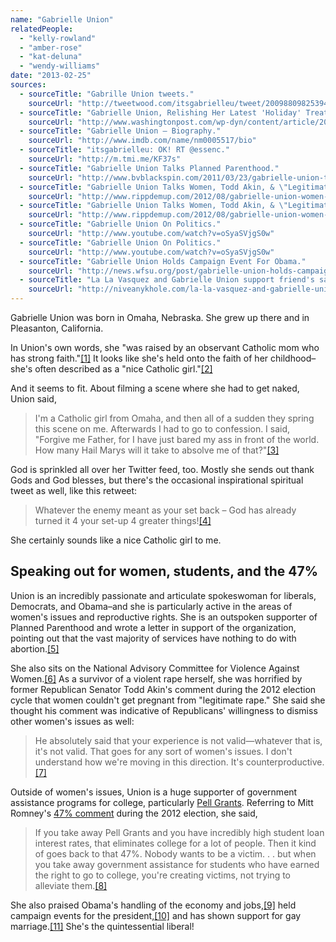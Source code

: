 ```yaml
---
name: "Gabrielle Union"
relatedPeople:
  - "kelly-rowland"
  - "amber-rose"
  - "kat-deluna"
  - "wendy-williams"
date: "2013-02-25"
sources:
  - sourceTitle: "Gabrille Union tweets."
    sourceUrl: "http://tweetwood.com/itsgabrielleu/tweet/200988098253946880"
  - sourceTitle: "Gabrielle Union, Relishing Her Latest 'Holiday' Treat."
    sourceUrl: "http://www.washingtonpost.com/wp-dyn/content/article/2007/12/10/AR2007121002026.html"
  - sourceTitle: "Gabrielle Union – Biography."
    sourceUrl: "http://www.imdb.com/name/nm0005517/bio"
  - sourceTitle: "itsgabrielleu: OK! RT @essenc."
    sourceUrl: "http://m.tmi.me/KF37s"
  - sourceTitle: "Gabrielle Union Talks Planned Parenthood."
    sourceUrl: "http://www.bvblackspin.com/2011/03/23/gabrielle-union-talks-planned-parenthood/"
  - sourceTitle: "Gabrielle Union Talks Women, Todd Akin, & \"Legitimate Rape.\""
    sourceUrl: "http://www.rippdemup.com/2012/08/gabrielle-union-women-todd-akin-legitimate-rape/"
  - sourceTitle: "Gabrielle Union Talks Women, Todd Akin, & \"Legitimate Rape.\""
    sourceUrl: "http://www.rippdemup.com/2012/08/gabrielle-union-women-todd-akin-legitimate-rape/"
  - sourceTitle: "Gabrielle Union On Politics."
    sourceUrl: "http://www.youtube.com/watch?v=oSyaSVjgS0w"
  - sourceTitle: "Gabrielle Union On Politics."
    sourceUrl: "http://www.youtube.com/watch?v=oSyaSVjgS0w"
  - sourceTitle: "Gabrielle Union Holds Campaign Event For Obama."
    sourceUrl: "http://news.wfsu.org/post/gabrielle-union-holds-campaign-event-obama-0"
  - sourceTitle: "La La Vasquez and Gabrielle Union support friend's same-sex marriage!!"
    sourceUrl: "http://niveanykhole.com/la-la-vasquez-and-gabrielle-union-supports-friends-same-sex-marriage/"
---
```


Gabrielle Union was born in Omaha, Nebraska. She grew up there and in Pleasanton, California.

In Union's own words, she "was raised by an observant Catholic mom who has strong faith."<a class="source-citation" href="http://tweetwood.com/itsgabrielleu/tweet/200988098253946880" title="Gabrille Union tweets.">[1]</a> It looks like she's held onto the faith of her childhood–she's often described as a "nice Catholic girl."<a class="source-citation" href="http://www.washingtonpost.com/wp-dyn/content/article/2007/12/10/AR2007121002026.html" title="Gabrielle Union, Relishing Her Latest &apos;Holiday&apos; Treat.">[2]</a>

And it seems to fit. About filming a scene where she had to get naked, Union said,

>I'm a Catholic girl from Omaha, and then all of a sudden they spring this scene on me. Afterwards I had to go to confession. I said, "Forgive me Father, for I have just bared my ass in front of the world. How many Hail Marys will it take to absolve me of that?"<a class="source-citation" href="http://www.imdb.com/name/nm0005517/bio" title="Gabrielle Union – Biography.">[3]</a>

God is sprinkled all over her Twitter feed, too. Mostly she sends out thank Gods and God blesses, but there's the occasional inspirational spiritual tweet as well, like this retweet:

>Whatever the enemy meant as your set back – God has already turned it 4 your set-up 4 greater things!<a class="source-citation" href="http://m.tmi.me/KF37s" title="itsgabrielleu: OK! RT @essenc.">[4]</a>

She certainly sounds like a nice Catholic girl to me.


## Speaking out for women, students, and the 47%

Union is an incredibly passionate and articulate spokeswoman for liberals, Democrats, and Obama–and she is particularly active in the areas of women's issues and reproductive rights. She is an outspoken supporter of Planned Parenthood and wrote a letter in support of the organization, pointing out that the vast majority of services have nothing to do with abortion.<a class="source-citation" href="http://www.bvblackspin.com/2011/03/23/gabrielle-union-talks-planned-parenthood/" title="Gabrielle Union Talks Planned Parenthood.">[5]</a>

She also sits on the National Advisory Committee for Violence Against Women.<a class="source-citation" href="http://www.rippdemup.com/2012/08/gabrielle-union-women-todd-akin-legitimate-rape/" title="Gabrielle Union Talks Women, Todd Akin, &amp; &quot;Legitimate Rape.&quot;">[6]</a> As a survivor of a violent rape herself, she was horrified by former Republican Senator Todd Akin's comment during the 2012 election cycle that women couldn't get pregnant from "legitimate rape." She said she thought his comment was indicative of Republicans' willingness to dismiss other women's issues as well:

>He absolutely said that your experience is not valid—whatever that is, it's not valid. That goes for any sort of women's issues. I don't understand how we're moving in this direction. It's counterproductive.<a class="source-citation" href="http://www.rippdemup.com/2012/08/gabrielle-union-women-todd-akin-legitimate-rape/" title="Gabrielle Union Talks Women, Todd Akin, &amp; &quot;Legitimate Rape.&quot;">[7]</a>

Outside of women's issues, Union is a huge supporter of government assistance programs for college, particularly [Pell Grants](http://en.wikipedia.org/wiki/Pell_Grant). Referring to Mitt Romney's [47% comment](http://tv.msnbc.com/2012/12/10/romneys-47-comment-named-quote-of-the-year/) during the 2012 election, she said,

>If you take away Pell Grants and you have incredibly high student loan interest rates, that eliminates college for a lot of people. Then it kind of goes back to that 47%. Nobody wants to be a victim. . . but when you take away government assistance for students who have earned the right to go to college, you're creating victims, not trying to alleviate them.<a class="source-citation" href="http://www.youtube.com/watch?v=oSyaSVjgS0w" title="Gabrielle Union On Politics.">[8]</a>

She also praised Obama's handling of the economy and jobs,<a class="source-citation" href="http://www.youtube.com/watch?v=oSyaSVjgS0w" title="Gabrielle Union On Politics.">[9]</a> held campaign events for the president,<a class="source-citation" href="http://news.wfsu.org/post/gabrielle-union-holds-campaign-event-obama-0" title="Gabrielle Union Holds Campaign Event For Obama.">[10]</a> and has shown support for gay marriage.<a class="source-citation" href="http://niveanykhole.com/la-la-vasquez-and-gabrielle-union-supports-friends-same-sex-marriage/" title="La La Vasquez and Gabrielle Union support friend&apos;s same-sex marriage!!">[11]</a> She's the quintessential liberal!
